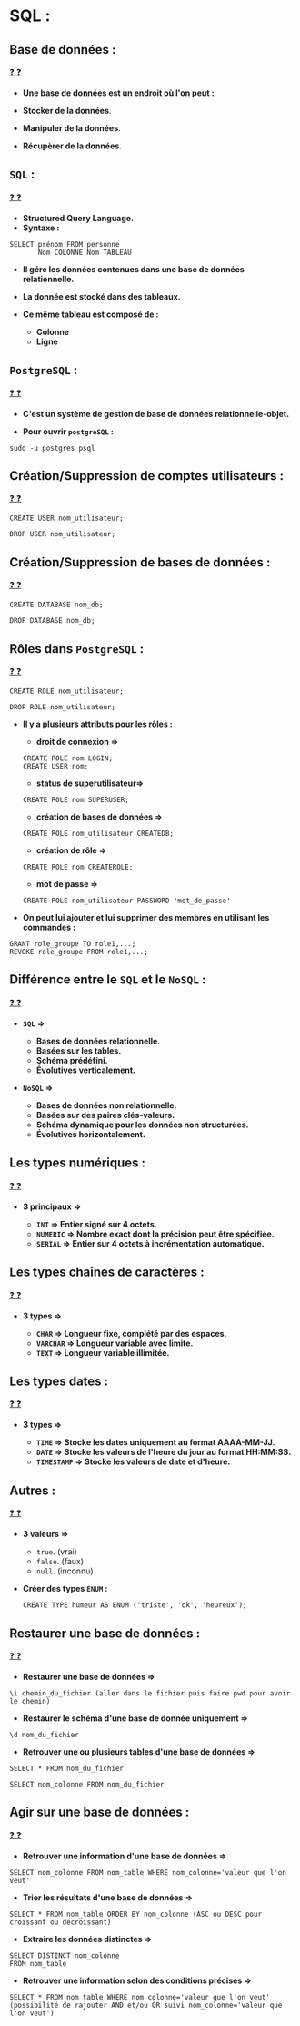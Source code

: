 # SQL :

## Base de données :

[:question: :question:](baseDonnee.md)

- **Une base de données est un endroit où l'on peut :**

- **Stocker de la données**.
- **Manipuler de la données**.
- **Récupèrer de la données**.

## `SQL` :

[:question: :question:](sql.md)

- **Structured Query Language.**
- **Syntaxe :**

```
SELECT prénom FROM personne
       Nom COLONNE Nom TABLEAU
```

- **Il gére les données contenues dans une base de données relationnelle.**

- **La donnée est stocké dans des tableaux.**
- **Ce même tableau est composé de :**
  - **Colonne**
  - **Ligne**

## `PostgreSQL` :

[:question: :question:](postgresql.md)

- **C'est un système de gestion de base de données relationnelle-objet.**

- **Pour ouvrir `postgreSQL` :**

```
sudo -u postgres psql
```

## Création/Suppression de comptes utilisateurs :

[:question: :question:](creerSupp.md)

```
CREATE USER nom_utilisateur;
```

```
DROP USER nom_utilisateur;
```

## Création/Suppression de bases de données :

[:question: :question:](creerSuppDd.md)

```
CREATE DATABASE nom_db;
```

```
DROP DATABASE nom_db;
```

## Rôles dans `PostgreSQL` :

[:question: :question:](roles.md)

```
CREATE ROLE nom_utilisateur;
```

```
DROP ROLE nom_utilisateur;
```

- **Il y a plusieurs attributs pour les rôles :**

  - **droit de connexion =>**

  ```
  CREATE ROLE nom LOGIN;
  CREATE USER nom;
  ```

  - **status de superutilisateur=>**

  ```
  CREATE ROLE nom SUPERUSER;
  ```

  - **création de bases de données =>**

  ```
  CREATE ROLE nom_utilisateur CREATEDB;
  ```

  - **création de rôle =>**

  ```
  CREATE ROLE nom CREATEROLE;
  ```

  - **mot de passe =>**

  ```
  CREATE ROLE nom_utilisateur PASSWORD 'mot_de_passe'
  ```

- **On peut lui ajouter et lui supprimer des membres en utilisant les commandes :**

```
GRANT role_groupe TO role1,...;
REVOKE role_groupe FROM role1,...;
```

## Différence entre le `SQL` et le `NoSQL` :

[:question: :question:](sqlVsNosql.md)

- **`SQL` =>**

  - **Bases de données relationnelle.**
  - **Basées sur les tables.**
  - **Schéma prédéfini.**
  - **Évolutives verticalement.**

- **`NoSQL` =>**
  - **Bases de données non relationnelle.**
  - **Basées sur des paires clés-valeurs.**
  - **Schéma dynamique pour les données non structurées.**
  - **Évolutives horizontalement.**

## Les types numériques :

[:question: :question:](typesNumeriques.md)

- **3 principaux =>**

  - **`INT` => Entier signé sur 4 octets.**
  - **`NUMERIC` => Nombre exact dont la précision peut être spécifiée.**
  - **`SERIAL` => Entier sur 4 octets à incrémentation automatique.**

## Les types chaînes de caractères :

[:question: :question:](typesChaines.md)

- **3 types =>**

  - **`CHAR` => Longueur fixe, complété par des espaces.**
  - **`VARCHAR` => Longueur variable avec limite.**
  - **`TEXT` => Longueur variable illimitée.**

## Les types dates :

[:question: :question:](typesDates.md)

- **3 types =>**

  - **`TIME` => Stocke les dates uniquement au format AAAA-MM-JJ.**
  - **`DATE` => Stocke les valeurs de l'heure du jour au format HH:MM:SS.**
  - **`TIMESTAMP` => Stocke les valeurs de date et d'heure.**

## Autres :

[:question: :question:](autres.md)

- **3 valeurs =>**

  - `true`. (vrai)
  - `false`. (faux)
  - `null`. (inconnu)

- **Créer des types `ENUM` :**

  ```
  CREATE TYPE humeur AS ENUM ('triste', 'ok', 'heureux');
  ```

## Restaurer une base de données :

[:question: :question:](restaurerBaseDeDonnees.md)

- **Restaurer une base de données =>**

```
\i chemin_du_fichier (aller dans le fichier puis faire pwd pour avoir le chemin)
```

- **Restaurer le schéma d'une base de donnée uniquement =>**

```
\d nom_du_fichier
```

- **Retrouver une ou plusieurs tables d'une base de données =>**

```
SELECT * FROM nom_du_fichier

SELECT nom_colonne FROM nom_du_fichier
```

## Agir sur une base de données :

[:question: :question:](agirSurBaseDeDonnes.md)

- **Retrouver une information d'une base de données =>**

```
SELECT nom_colonne FROM nom_table WHERE nom_colonne='valeur que l'on veut'
```

- **Trier les résultats d'une base de données =>**

```
SELECT * FROM nom_table ORDER BY nom_colonne (ASC ou DESC pour croissant ou décroissant)
```

- **Extraire les données distinctes =>**

```
SELECT DISTINCT nom_colonne
FROM nom_table
```

- **Retrouver une information selon des conditions précises =>**

```
SELECT * FROM nom_table WHERE nom_colonne='valeur que l'on veut' (possibilité de rajouter AND et/ou OR suivi nom_colonne='valeur que l'on veut')
```
